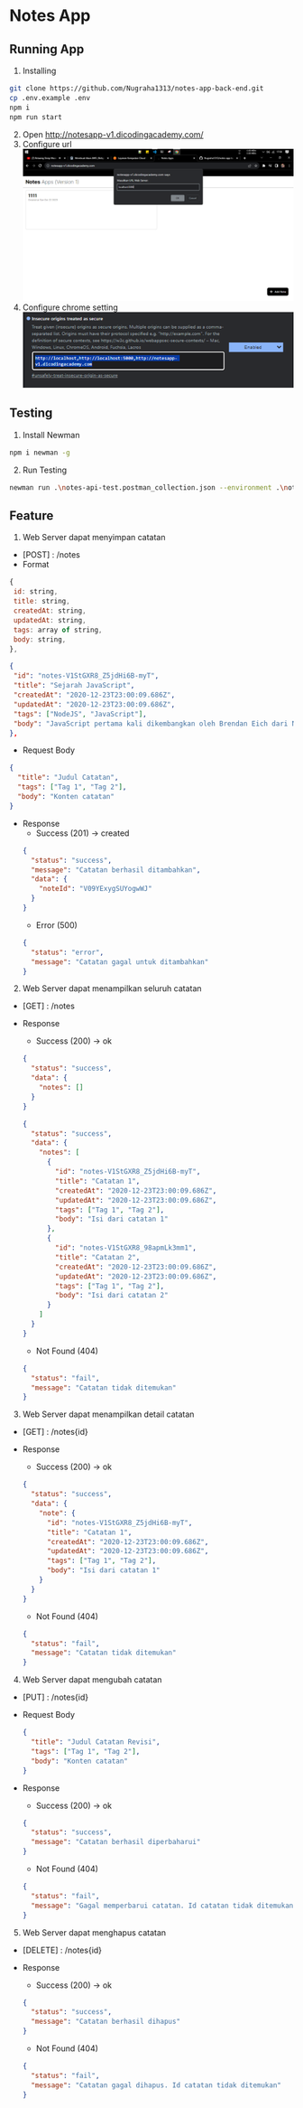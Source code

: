 # Notes App

## Running App
1. Installing
```bash
git clone https://github.com/Nugraha1313/notes-app-back-end.git
cp .env.example .env
npm i
npm run start
```
2. Open http://notesapp-v1.dicodingacademy.com/
3. Configure url
![Alt text](images/image.png)    
4. Configure chrome setting <br/>
![Alt text](images/image-1.png)

## Testing
1. Install Newman
```bash
npm i newman -g
```
2. Run Testing
```bash
newman run .\notes-api-test.postman_collection.json --environment .\notes-api-test.postman_environment.json
```

## **Feature**

1. Web Server dapat menyimpan catatan

- [POST] : /notes
- Format

```javascript
{
 id: string,
 title: string,
 createdAt: string,
 updatedAt: string,
 tags: array of string,
 body: string,
},
```

```json
{
 "id": "notes-V1StGXR8_Z5jdHi6B-myT",
 "title": "Sejarah JavaScript",
 "createdAt": "2020-12-23T23:00:09.686Z",
 "updatedAt": "2020-12-23T23:00:09.686Z",
 "tags": ["NodeJS", "JavaScript"],
 "body": "JavaScript pertama kali dikembangkan oleh Brendan Eich dari Netscape di bawah nama Mocha, yang nantinya namanya diganti menjadi LiveScript, dan akhirnya menjadi JavaScript. Navigator sebelumnya telah mendukung Java untuk lebih bisa dimanfaatkan para pemrogram yang non-Java.",
},
```

- Request Body

```json
{
  "title": "Judul Catatan",
  "tags": ["Tag 1", "Tag 2"],
  "body": "Konten catatan"
}
```

- Response
  - Success (201) -> created
  ```json
  {
    "status": "success",
    "message": "Catatan berhasil ditambahkan",
    "data": {
      "noteId": "V09YExygSUYogwWJ"
    }
  }
  ```
  - Error (500)
  ```json
  {
    "status": "error",
    "message": "Catatan gagal untuk ditambahkan"
  }
  ```

2. Web Server dapat menampilkan seluruh catatan

- [GET] : /notes
- Response

  - Success (200) -> ok

  ```json
  {
    "status": "success",
    "data": {
      "notes": []
    }
  }
  ```

  ```json
  {
    "status": "success",
    "data": {
      "notes": [
        {
          "id": "notes-V1StGXR8_Z5jdHi6B-myT",
          "title": "Catatan 1",
          "createdAt": "2020-12-23T23:00:09.686Z",
          "updatedAt": "2020-12-23T23:00:09.686Z",
          "tags": ["Tag 1", "Tag 2"],
          "body": "Isi dari catatan 1"
        },
        {
          "id": "notes-V1StGXR8_98apmLk3mm1",
          "title": "Catatan 2",
          "createdAt": "2020-12-23T23:00:09.686Z",
          "updatedAt": "2020-12-23T23:00:09.686Z",
          "tags": ["Tag 1", "Tag 2"],
          "body": "Isi dari catatan 2"
        }
      ]
    }
  }
  ```

  - Not Found (404)

  ```json
  {
    "status": "fail",
    "message": "Catatan tidak ditemukan"
  }
  ```

3. Web Server dapat menampilkan detail catatan

- [GET] : /notes{id}
- Response

  - Success (200) -> ok

  ```json
  {
    "status": "success",
    "data": {
      "note": {
        "id": "notes-V1StGXR8_Z5jdHi6B-myT",
        "title": "Catatan 1",
        "createdAt": "2020-12-23T23:00:09.686Z",
        "updatedAt": "2020-12-23T23:00:09.686Z",
        "tags": ["Tag 1", "Tag 2"],
        "body": "Isi dari catatan 1"
      }
    }
  }
  ```

  - Not Found (404)

  ```json
  {
    "status": "fail",
    "message": "Catatan tidak ditemukan"
  }
  ```

4. Web Server dapat mengubah catatan

- [PUT] : /notes{id}
- Request Body
  ```json
  {
    "title": "Judul Catatan Revisi",
    "tags": ["Tag 1", "Tag 2"],
    "body": "Konten catatan"
  }
  ```
- Response

  - Success (200) -> ok

  ```json
  {
    "status": "success",
    "message": "Catatan berhasil diperbaharui"
  }
  ```

  - Not Found (404)

  ```json
  {
    "status": "fail",
    "message": "Gagal memperbarui catatan. Id catatan tidak ditemukan"
  }
  ```

5. Web Server dapat menghapus catatan

- [DELETE] : /notes{id}
- Response

  - Success (200) -> ok

  ```json
  {
    "status": "success",
    "message": "Catatan berhasil dihapus"
  }
  ```

  - Not Found (404)

  ```json
  {
    "status": "fail",
    "message": "Catatan gagal dihapus. Id catatan tidak ditemukan"
  }
  ```